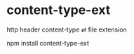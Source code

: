 content-type-ext
================

http header content-type ⇄ file extension

npm install content-type-ext
